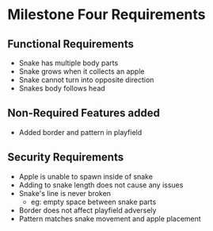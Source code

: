 # Milestone Four Requirements
## Functional Requirements
- Snake has multiple body parts
- Snake grows when it collects an apple
- Snake cannot turn into opposite direction
- Snakes body follows head
## Non-Required Features added
- Added border and pattern in playfield
## Security Requirements
- Apple is unable to spawn inside of snake
- Adding to snake length does not cause any issues
- Snake's line is never broken
  - eg: empty space between snake parts
- Border does not affect playfield adversely
- Pattern matches snake movement and apple placement
